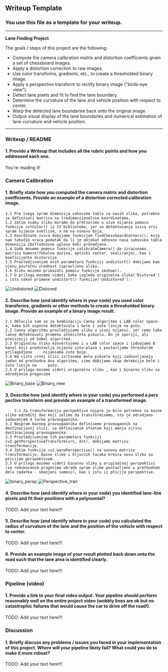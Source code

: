 ## Writeup Template

### You use this file as a template for your writeup.

---

**Lane Finding Project**

The goals / steps of this project are the following:

* Compute the camera calibration matrix and distortion coefficients given a set of chessboard images.
* Apply a distortion correction to raw images.
* Use color transforms, gradients, etc., to create a thresholded binary image.
* Apply a perspective transform to rectify binary image ("birds-eye view").
* Detect lane pixels and fit to find the lane boundary.
* Determine the curvature of the lane and vehicle position with respect to center.
* Warp the detected lane boundaries back onto the original image.
* Output visual display of the lane boundaries and numerical estimation of lane curvature and vehicle position.

[//]: # (Image References)

[image1]: ./examples/undistort_output.png "Undistorted"
[image2]: ./test_images/test1.jpg "Road Transformed"
[image3]: ./examples/binary_combo_example.jpg "Binary Example"
[image4]: ./examples/warped_straight_lines.jpg "Warp Example"
[image5]: ./examples/color_fit_lines.jpg "Fit Visual"
[image6]: ./examples/example_output.jpg "Output"
[video1]: ./project_video.mp4 "Video"

---

### Writeup / README

#### 1. Provide a Writeup that includes all the rubric points and how you addressed each one.

You're reading it!

### Camera Calibration
#### 1. Briefly state how you computed the camera matrix and distortion coefficients. Provide an example of a distortion corrected calibration image.

	1.1 Pre svega spram dimenzija sahovske table sa nasih slika, potrebno je definisati matricu sa trodimenzionalnim koordinatama.
	1.2 Zatim svaku sliku moramo da pretvorimo u sive nijanse pomocu funkcije cvtColor() iz CV biblioteke, jer se detektovanje ivica vrsi spram nijanse svetline, a ne na osnovu boja.
	1.3 Koordinate ivica dobijamo funkcijom findChessboardCorners(), koja nam takodje vraca podatak da li je objekat odnosno nasa sahovska tabla dimenzija 10x7(odnosno uglova 9x6) pronadjena.
	1.4 Sada mozemo pomocu funkcije calibrateCamera() da izracunamo matricu kamere(fokalna duzina, opticki centar, skaliranje), kao i koeficijente distorzije.
	1.5 Prosledjivanjem ovih parametara funkciji undistort() dobijamo kao njenu povratnu vrednost ispravljenu sliku.
	1.6 Sliku mozemo prikazati pomocu funkcije imshow().
 	1.7 U prilogu mozemo videti kako izgleda originalna slika('Distored') i ista nakon primene undistort() funkcije('Undistored').
	
![Undistored](https://github.com/user-attachments/assets/e4a825fe-65e7-4380-894d-1a650d398e28) 
![Distored](https://github.com/user-attachments/assets/509db27e-00d7-46c4-ad75-122ad0102c36)






#### 2. Describe how (and identify where in your code) you used color transforms, gradients or other methods to create a thresholded binary image.  Provide an example of a binary image result.

	2.1 Odlucila sam se za kombinaciju Canny algoritma i LAB color space-a, kako bih uspesno detektovala i bele i zute linije na putu.
	2.2 Canny algoritmu prosledjujemo sliku u sivoj nijansi, jer cemo tako lakse detektovati promenu inteziteta piksela. On je sporiji, ali precizniji od Sobel algoritma. 
	2.3 Originalnu sliku konvertujemo i u LAB color space i izdvajamo B kanal koji predstavlja nijasnu zuto-plava i postavljamo thresholde prilagodjene 	nijansama zute boje.
	2.4 Na cisto crnoj slici isrtavamo bele piksele koji zadovoljavaju jedan od prethodna dva algoritma, cime dobijamo skup detekcije bele i zute linije na 	putu.
 	2.5 U prilogu mozemo videti originalnu sliku , kao i binarnu sliku sa odredjenim pragovima


![Binary_base](https://github.com/user-attachments/assets/e073391d-daf3-433b-bd48-b3b36e49732f)
![Binary_new](https://github.com/user-attachments/assets/a5d59173-1061-417d-9c3a-282edddd6097)

#### 3. Describe how (and identify where in your code) you performed a pers pective transform and provide an example of a transformed image.

        3.1 Za transformaciju perspektive najpre je bilo potrebno sa bazne slike odrediti deo koji zelimo da transformisemo, sto je odradjeno zadavanjem 4 tacke pravougaonika.
	3.2 Naspram baznog pravougaonika definisemo pravougaonik na destinacionoj slici, sa definisanim ofsetom koji menja sirinu destinacionog pravougaonika.
	3.3 Prosledjivanjem tih parametara funkciji cv2.getPerspectiveTransform(src, dst), dobijamo matricu transformacije.
	3.4 Zatim funkcija cv2.warpPerspective() na osnovu matrice transformacije, bazne slike i kljucnih tacaka kreira novu sliku sa pticijom perspektivom.
	3.5 U prilogu mozemo videti binarnu sliku u originalnoj perspektivi (sa redukovanim pragovima obrade spram slike postavljene u prethodnom delu zadatka - smanjeni sumovi), kao i istu iz pticije perspektive.
![binary_persp](https://github.com/user-attachments/assets/afe68e76-dab9-4a95-bb0e-0d7885c0d0da)
![Perspective_tran](https://github.com/user-attachments/assets/ab99ecd5-91db-41e2-8b5f-8fefa3a940a6)


#### 4. Describe how (and identify where in your code) you identified lane-line pixels and fit their positions with a polynomial?

TODO: Add your text here!!!

#### 5. Describe how (and identify where in your code) you calculated the radius of curvature of the lane and the position of the vehicle with respect to center.

TODO: Add your text here!!!

#### 6. Provide an example image of your result plotted back down onto the road such that the lane area is identified clearly.

TODO: Add your text here!!!

### Pipeline (video)

#### 1. Provide a link to your final video output.  Your pipeline should perform reasonably well on the entire project video (wobbly lines are ok but no catastrophic failures that would cause the car to drive off the road!).

TODO: Add your text here!!!

### Discussion

#### 1. Briefly discuss any problems / issues you faced in your implementation of this project.  Where will your pipeline likely fail?  What could you do to make it more robust?

TODO: Add your text here!!!

